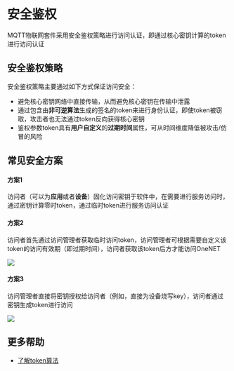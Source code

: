 # 安全鉴权

MQTT物联网套件采用安全鉴权策略进行访问认证，即通过核心密钥计算的token进行访问认证

## 安全鉴权策略

安全鉴权策略主要通过如下方式保证访问安全：
- 避免核心密钥网络中直接传输，从而避免核心密钥在传输中泄露
- 通过包含由**非可逆算法**生成的签名的token来进行身份认证，即使token被窃取，攻击者也无法通过token反向获得核心密钥
- 鉴权参数token具有**用户自定义**的**过期时间**属性，可从时间维度降低被攻击/仿冒的风险

## 常见安全方案
#### 方案1
访问者（可以为**应用**或者**设备**）固化访问密钥于软件中，在需要进行服务访问时，通过密钥计算零时token，通过临时token进行服务访问认证

#### 方案2
访问者首先通过访问管理者获取临时访问token，访问管理者可根据需要自定义该token的访问有效期（即过期时间），访问者获取该token后方才能访问OneNET

![](/images/MQTTS/token安全方案1.png)

#### 方案3
访问管理者直接将密钥授权给访问者（例如，直接为设备烧写key），访问者通过密钥生成token进行访问

![](/images/MQTTS/token安全方案2-1.png)

## 更多帮助

- [了解token算法](/book/manual/auth/token.md)   
